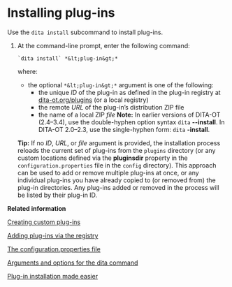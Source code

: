 # Installing plug-ins

Use the `dita install` subcommand to install plug-ins.

1.  At the command-line prompt, enter the following command:

    ```syntax-bash
    `dita install` *&lt;plug-in&gt;*
    ```

    where:

    -   the optional `*&lt;plug-in&gt;*` argument is one of the following:
        -   the unique *ID* of the plug-in as defined in the plug-in registry at [dita-ot.org/plugins](https://www.dita-ot.org/plugins) \(or a local registry\)
        -   the remote *URL* of the plug-in’s distribution ZIP file
        -   the name of a local ZIP *file*
    **Note:** In earlier versions of DITA-OT \(2.4–3.4\), use the double-hyphen option syntax `dita` **--install**. In DITA-OT 2.0–2.3, use the single-hyphen form: `dita` **-install**.

    **Tip:** If no *ID*, *URL*, or *file* argument is provided, the installation process reloads the current set of plug-ins from the `plugins` directory \(or any custom locations defined via the **pluginsdir** property in the `configuration.properties` file in the `config` directory\). This approach can be used to add or remove multiple plug-ins at once, or any individual plug-ins you have already copied to \(or removed from\) the plug-in directories. Any plug-ins added or removed in the process will be listed by their plug-in ID.


**Related information**  


[Creating custom plug-ins](../topics/custom-plugins.md)

[Adding plug-ins via the registry](../topics/plugins-registry.md)

[The configuration.properties file](../parameters/configuration-properties-file.md)

[Arguments and options for the dita command](../parameters/dita-command-arguments.md)

[Plug-in installation made easier](https://www.oxygenxml.com/events/2018/dita-ot_day.html#plug-in_installation_made_easier)

